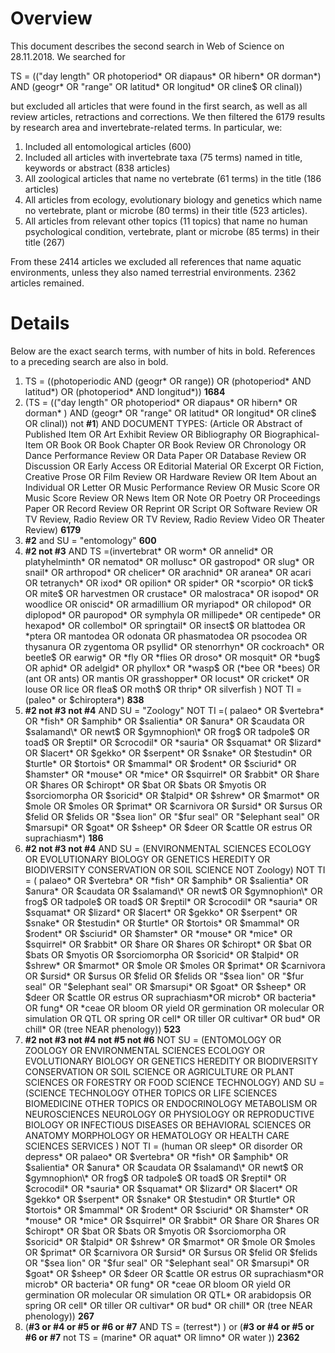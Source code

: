 # Overview  

This document describes the second search in Web of Science on 28.11.2018.
We searched for 

TS = (("day length" OR photoperiod\* OR diapaus\* OR hibern\* OR dorman\*) AND (geogr\* OR "range" OR latitud\* OR longitud\* OR cline$ OR clinal))  

but excluded all articles that were found in the first search, as well as all review articles, retractions and corrections. We then filtered the 6179 results by research area and invertebrate-related terms. In particular, we:
1. Included all entomological articles (600)
2. Included all articles with invertebrate taxa (75 terms) named in title, keywords or abstract (838 articles)
3. All zoological articles that name no vertebrate (61 terms) in the title (186 articles)
4. All articles from ecology, evolutionary biology and genetics which name no vertebrate, plant or microbe (80 terms) in their title (523 articles).
5. All articles from relevant other topics (11 topics) that name no human psychological condition, vertebrate, plant or microbe (85 terms) in their title (267)  

From these 2414 articles we excluded all references that name aquatic environments, unless they also named terrestrial environments. 2362 articles remained.

# Details  

Below are the exact search terms, with number of hits in bold. References to a preceding search are also in bold.   
1. TS = ((photoperiodic AND (geogr\* OR range)) OR (photoperiod\* AND latitud\*) OR (photoperiod\* AND longitud\*)) **1684**  
2. (TS = (("day length" OR photoperiod\* OR diapaus\* OR hibern\* OR dorman\* ) AND (geogr\* OR "range" OR latitud\* OR longitud\* OR cline$ OR clinal)) not **#1**) AND DOCUMENT TYPES: (Article OR Abstract of Published Item OR Art Exhibit Review OR Bibliography OR Biographical-Item OR Book OR Book Chapter OR Book Review OR Chronology OR Dance Performance Review OR Data Paper OR Database Review OR Discussion OR Early Access OR Editorial Material OR Excerpt OR Fiction, Creative Prose OR Film Review OR Hardware Review OR Item About an Individual OR Letter OR Music Performance Review OR Music Score OR Music Score Review OR News Item OR Note OR Poetry OR Proceedings Paper OR Record Review OR Reprint OR Script OR Software Review OR TV Review, Radio Review OR TV Review, Radio Review Video OR Theater Review) **6179**  
3. **#2** and SU = "entomology" **600**
4. **#2 not #3** AND TS =(invertebrat\* OR worm\* OR annelid\* OR platyhelminth\* OR nematod\* OR mollusc\* OR gastropod\* OR slug\* OR snail\* OR arthropod\* OR chelicer\* OR arachnid\* OR aranea\* OR acari OR tetranych\* OR ixod\* OR opilion\* OR spider\* OR \*scorpio\* OR tick$ OR mite$ OR harvestmen OR crustace\* OR malostraca\* OR isopod\* OR woodlice OR oniscid\* OR armadillium OR myriapod\* OR chilopod\* OR diplopod\* OR pauropod\* OR symphyla OR millipede\* OR centipede\* OR hexapod\* OR collembol\* OR springtail\* OR insect$ OR blattodea OR \*ptera OR mantodea OR odonata OR phasmatodea OR psocodea OR thysanura OR zygentoma OR psyllid\* OR stenorrhyn\* OR cockroach\* OR beetle$ OR earwig\* OR \*fly OR \*flies OR droso\* OR mosquit\* OR \*bug$ OR aphid\* OR adelgid\* OR phyllox\* OR \*wasp$ OR (\*bee OR \*bees) OR (ant OR ants) OR mantis OR grasshopper\* OR locust\* OR cricket\* OR louse OR lice OR flea$ OR moth$ OR thrip\* OR silverfish ) NOT TI = (paleo\* or $chiroptera\*)  **838**
5. **#2 not #3 not #4** AND SU = "Zoology" NOT TI =( palaeo\* OR $vertebra\* OR \*fish\* OR $amphib\* OR $salientia\* OR $anura\* OR $caudata OR $salamand\* OR newt$ OR $gymnophion\* OR frog$ OR tadpole$ OR toad$ OR $reptil\* OR $crocodil\* OR \*sauria\* OR $squamat\* OR $lizard\* OR $lacert\* OR $gekko\* OR $serpent\* OR $snake\* OR $testudin\* OR $turtle\* OR $tortois\* OR $mammal\* OR $rodent\* OR $sciurid\* OR $hamster\* OR \*mouse\* OR \*mice\* OR $squirrel\* OR $rabbit\* OR $hare OR $hares OR $chiropt\* OR $bat OR $bats OR $myotis OR $sorciomorpha OR $soricid\* OR $talpid\* OR $shrew\* OR $marmot\* OR $mole OR $moles OR $primat\* OR $carnivora OR $ursid\* OR $ursus OR $felid OR $felids OR "$sea lion" OR "$fur seal" OR "$elephant seal" OR $marsupi\* OR $goat\* OR $sheep\* OR $deer OR $cattle OR estrus OR suprachiasm\*) **186**
6. **#2 not #3 not #4** AND SU = (ENVIRONMENTAL SCIENCES ECOLOGY OR EVOLUTIONARY BIOLOGY OR GENETICS HEREDITY OR BIODIVERSITY CONSERVATION OR SOIL SCIENCE NOT Zoology) NOT TI = ( palaeo\* OR $vertebra\* OR \*fish\* OR $amphib\* OR $salientia\* OR $anura\* OR $caudata OR $salamand\* OR newt$ OR $gymnophion\* OR frog$ OR tadpole$ OR toad$ OR $reptil\* OR $crocodil\* OR \*sauria\* OR $squamat\* OR $lizard\* OR $lacert\* OR $gekko\* OR $serpent\* OR $snake\* OR $testudin\* OR $turtle\* OR $tortois\* OR $mammal\* OR $rodent\* OR $sciurid\* OR $hamster\* OR \*mouse\* OR \*mice\* OR $squirrel\* OR $rabbit\* OR $hare OR $hares OR $chiropt\* OR $bat OR $bats OR $myotis OR $sorciomorpha OR $soricid\* OR $talpid\* OR $shrew\* OR $marmot\* OR $mole OR $moles OR $primat\* OR $carnivora OR $ursid\* OR $ursus OR $felid OR $felids OR "$sea lion" OR "$fur seal" OR "$elephant seal" OR $marsupi\* OR $goat\* OR $sheep\* OR $deer OR $cattle OR estrus OR suprachiasm\*OR microb\* OR bacteria\* OR fung\* OR \*ceae OR bloom OR yield OR germination OR molecular OR simulation OR QTL OR spring OR cell\* OR tiller OR cultivar\* OR bud\* OR chill\* OR (tree NEAR phenology)) **523**
7. **#2 not #3 not #4 not #5 not #6** NOT SU = (ENTOMOLOGY OR ZOOLOGY OR ENVIRONMENTAL SCIENCES ECOLOGY OR EVOLUTIONARY BIOLOGY OR GENETICS HEREDITY OR BIODIVERSITY CONSERVATION OR SOIL SCIENCE OR AGRICULTURE OR PLANT SCIENCES OR FORESTRY OR FOOD SCIENCE TECHNOLOGY) AND SU =(SCIENCE TECHNOLOGY OTHER TOPICS OR LIFE SCIENCES BIOMEDICINE OTHER TOPICS OR ENDOCRINOLOGY METABOLISM OR NEUROSCIENCES NEUROLOGY OR PHYSIOLOGY OR REPRODUCTIVE BIOLOGY OR INFECTIOUS DISEASES OR BEHAVIORAL SCIENCES OR ANATOMY MORPHOLOGY OR HEMATOLOGY OR HEALTH CARE SCIENCES SERVICES ) NOT TI = (human OR sleep\* OR disorder OR depress\* OR palaeo\* OR $vertebra\* OR \*fish\* OR $amphib\* OR $salientia\* OR $anura\* OR $caudata OR $salamand\* OR newt$ OR $gymnophion\* OR frog$ OR tadpole$ OR toad$ OR $reptil\* OR $crocodil\* OR \*sauria\* OR $squamat\* OR $lizard\* OR $lacert\* OR $gekko\* OR $serpent\* OR $snake\* OR $testudin\* OR $turtle\* OR $tortois\* OR $mammal\* OR $rodent\* OR $sciurid\* OR $hamster\* OR \*mouse\* OR \*mice\* OR $squirrel\* OR $rabbit\* OR $hare OR $hares OR $chiropt\* OR $bat OR $bats OR $myotis OR $sorciomorpha OR $soricid\* OR $talpid\* OR $shrew\* OR $marmot\* OR $mole OR $moles OR $primat\* OR $carnivora OR $ursid\* OR $ursus OR $felid OR $felids OR "$sea lion" OR "$fur seal" OR "$elephant seal" OR $marsupi\* OR $goat\* OR $sheep\* OR $deer OR $cattle OR estrus OR suprachiasm\*OR microb\* OR bacteria\* OR fung\* OR \*ceae OR bloom OR yield OR germination OR molecular OR simulation OR QTL\* OR arabidopsis OR spring OR cell\* OR tiller OR cultivar\* OR bud\* OR chill\* OR (tree NEAR phenology)) **267**
8. (**#3 or #4 or #5 or #6 or #7** AND TS = (terrest\*) ) or (**#3 or #4 or #5 or #6 or #7** not TS = (marine\* OR aquat\* OR limno\* OR water )) **2362**


